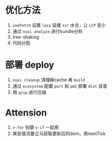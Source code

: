 # 优化方法

1. `useFetch` 设置 `lazy` 延缓 `ssr` 水合，让 `LCP` 变小
2. 通过 `nuxi analyze` 进行bundle分析
3. tree-shaking 
4. 代码分割



# 部署 deploy

1. `nuxi cleanup` 清理掉cache 再 `build`
2. 通过 `ecosystem` 配置 `port` 和 `pm2` 部署 `dist` 目录
3. 用 `gzip` 进行压缩


# Attension

1. `v-for` 别跟 `v-if` 一起用
2. 某些情况要立马获取更新后的dom，用nextTick




